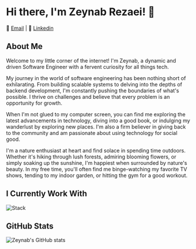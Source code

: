 # Hi there, I'm Zeynab Rezaei! 👋

📧 [Email](mailto:zeynabrz80@gmail.com) | 💼 [Linkedin](https://www.linkedin.com/in/zeynab-rezaei-868074202/)

## About Me

Welcome to my little corner of the internet! I'm Zeynab, a dynamic and driven Software Engineer with a fervent curiosity for all things tech.

My journey in the world of software engineering has been nothing short of exhilarating. From building scalable systems to delving into the depths of backend development, I'm constantly pushing the boundaries of what's possible. I thrive on challenges and believe that every problem is an opportunity for growth.

When I'm not glued to my computer screen, you can find me exploring the latest advancements in technology, diving into a good book, or indulging my wanderlust by exploring new places. I'm also a firm believer in giving back to the community and am passionate about using technology for social good.

I'm a nature enthusiast at heart and find solace in spending time outdoors. Whether it's hiking through lush forests, admiring blooming flowers, or simply soaking up the sunshine, I'm happiest when surrounded by nature's beauty. In my free time, you'll often find me binge-watching my favorite TV shows, tending to my indoor garden, or hitting the gym for a good workout.

## I Currently Work With

![Stack](https://skillicons.dev/icons?i=go,py,postgres,kubernetes,openshift,docker,prometheus,grafana,gitlab,elasticsearch&perline=3)

## GitHub Stats

![Zeynab's GitHub stats](https://github-readme-stats.vercel.app/api?username=ZeynabRezaei&show_icons=true&theme=radical)

